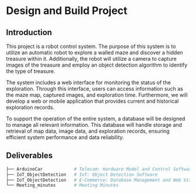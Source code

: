 # Design and Build Project

## Introduction

This project is a robot control system. The purpose of this system is to utilize an automatic robot to explore a walled maze and discover a hidden treasure within it. Additionally, the robot will utilize a camera to capture images of the treasure and employ an object detection algorithm to identify the type of treasure.

The system includes a web interface for monitoring the status of the exploration. Through this interface, users can access information such as the maze map, captured images, and exploration time. Furthermore, we will develop a web or mobile application that provides current and historical exploration records.

To support the operation of the entire system, a database will be designed to manage all relevant information. This database will handle storage and retrieval of map data, image data, and exploration records, ensuring efficient system performance and data reliability.

## Deliverables

```bash Stores project documentation
├── ArduinoCar            # Telecom: Hardware Model and Control Software    
├── IoT_ObjectDetection   # IoT: Object Detection Software
├── IoT_ObjectDetection   # E-Commerce: Database Management and Web Visualisation
└── Meeting_minutes       # Meeting Minutes
```

